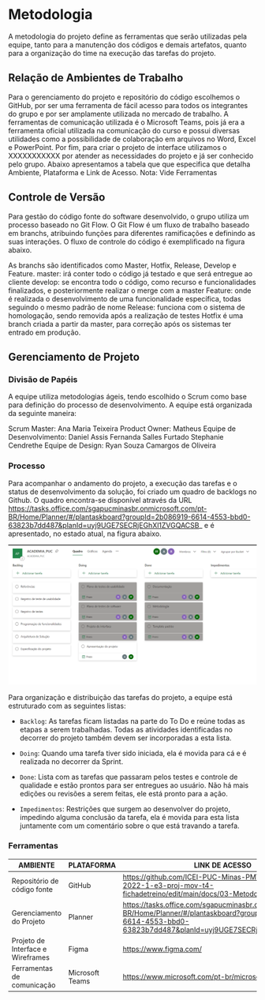 
# Metodologia

A metodologia do projeto define as ferramentas que serão utilizadas pela equipe, tanto para a manutenção dos códigos e demais artefatos, quanto para a organização do time na execução das tarefas do projeto.


## Relação de Ambientes de Trabalho

Para o gerenciamento do projeto e repositório do código escolhemos o GitHub, por ser uma ferramenta de fácil acesso para todos os integrantes do grupo e por ser amplamente utilizada no mercado de trabalho. A ferramentas de comunicação utilizada é o Microsoft Teams, pois já era a ferramenta oficial utilizada na comunicação do curso e possui diversas utilidades como a possibilidade de colaboração em arquivos no Word, Excel e PowerPoint. Por fim, para criar o projeto de interface utilizamos o XXXXXXXXXXX por atender as necessidades do projeto e já ser conhecido pelo grupo. Abaixo apresentamos a tabela que que especifica que detalha Ambiente, Plataforma e Link de Acesso. 
Nota: Vide Ferramentas

## Controle de Versão

Para gestão do código fonte do software desenvolvido, o grupo utiliza um processo baseado no Git Flow. O Git Flow é um fluxo de trabalho baseado em branchs, atribuindo funções para diferentes ramificações e definindo as suas interações. O fluxo de controle do código é exemplificado na figura abaixo.

As branchs são identificados como Master, Hotfix, Release, Develop e Feature.
master: irá conter todo o código já testado e que será entregue ao cliente
develop: se encontra todo o código, como recurso e funcionalidades finalizados, e posteriormente realizar o merge com a master
Feature: onde é realizada o desenvolvimento de uma funcionalidade específica, todas seguindo o mesmo padrão de nome
Release: funciona com o sistema de homologação, sendo removida após a realização de testes
Hotfix é uma branch criada a partir da master, para correção após os sistemas ter entrado em produção.

## Gerenciamento de Projeto

### Divisão de Papéis

A equipe utiliza metodologias ágeis, tendo escolhido o Scrum como base para definição do processo de desenvolvimento. 
A equipe está organizada da seguinte maneira:

Scrum Master: Ana Maria Teixeira
Product Owner: Matheus
Equipe de Desenvolvimento:
Daniel Assis
Fernanda Salles Furtado
Stephanie Cendrethe
Equipe de Design:
Ryan Souza Camargos de Oliveira


### Processo

Para acompanhar o andamento do projeto, a execução das tarefas e o status de desenvolvimento da solução, foi criado um quadro de backlogs no Github. O quadro encontra-se disponível através da URL https://tasks.office.com/sgapucminasbr.onmicrosoft.com/pt-BR/Home/Planner/#/plantaskboard?groupId=2b086919-6614-4553-bbd0-63823b7dd487&planId=uyj9UGE7SECRjEGhXl1ZVGQACSB_ e é apresentado, no estado atual, na figura abaixo. 

![image](/docs/img/backlog.PNG)

Para organização e distribuição das tarefas do projeto, a equipe está estruturado com as seguintes listas: 

- `Backlog`: As tarefas ficam listadas na parte do To Do e reúne todas as etapas a serem trabalhadas. Todas as atividades identificadas no decorrer do projeto também devem ser incorporadas a esta lista.

- `Doing`: Quando uma tarefa tiver sido iniciada, ela é movida para cá e é realizada no decorrer da Sprint.

- `Done`: Lista com as tarefas que passaram pelos testes e controle de qualidade e estão prontos para ser entregues ao usuário. Não há mais edições ou revisões a serem feitas, ele está pronto para a ação.

- `Impedimentos`: Restrições que surgem ao desenvolver do projeto, impedindo alguma conclusão da tarefa, ela é movida para esta lista juntamente com um comentário sobre o que está travando a tarefa.
 
### Ferramentas

|AMBIENTE|PLATAFORMA|LINK DE ACESSO|
|--------------------|------------------------------------|----------------------------------------|
|Repositório de código fonte| GitHub| https://github.com/ICEI-PUC-Minas-PMV-ADS/pmv-ads-2022-1-e3-proj-mov-t4-fichadetreino/edit/main/docs/03-Metodologia.md|
|Gerenciamento do Projeto| Planner | https://tasks.office.com/sgapucminasbr.onmicrosoft.com/pt-BR/Home/Planner/#/plantaskboard?groupId=2b086919-6614-4553-bbd0-63823b7dd487&planId=uyj9UGE7SECRjEGhXl1ZVGQACSB_|
|Projeto de Interface e Wireframes| Figma| https://www.figma.com/ |
|Ferramentas de comunicação| Microsoft Teams| https://www.microsoft.com/pt-br/microsoft-teams/ |


